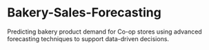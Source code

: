 # Bakery-Sales-Forecasting
Predicting bakery product demand for Co-op stores using advanced forecasting techniques to support data-driven decisions.
